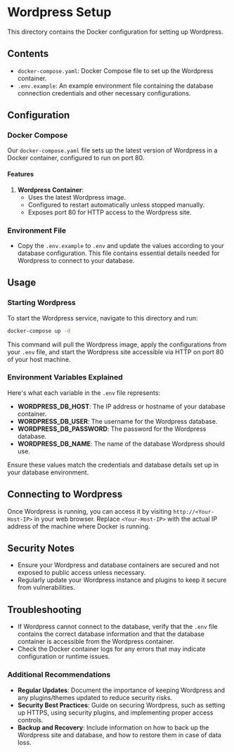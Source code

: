# Wordpress Setup

This directory contains the Docker configuration for setting up Wordpress.

## Contents

- `docker-compose.yaml`: Docker Compose file to set up the Wordpress container.
- `.env.example`: An example environment file containing the database connection credentials and other necessary configurations.

## Configuration

### Docker Compose

Our `docker-compose.yaml` file sets up the latest version of Wordpress in a Docker container, configured to run on port 80.

#### Features

1. **Wordpress Container**:
   - Uses the latest Wordpress image.
   - Configured to restart automatically unless stopped manually.
   - Exposes port 80 for HTTP access to the Wordpress site.

### Environment File

- Copy the `.env.example` to `.env` and update the values according to your database configuration. This file contains essential details needed for Wordpress to connect to your database.

## Usage

### Starting Wordpress

To start the Wordpress service, navigate to this directory and run:

```bash
docker-compose up -d
```

This command will pull the Wordpress image, apply the configurations from your `.env` file, and start the Wordpress site accessible via HTTP on port 80 of your host machine.

### Environment Variables Explained

Here's what each variable in the `.env` file represents:

- **WORDPRESS_DB_HOST**: The IP address or hostname of your database container.
- **WORDPRESS_DB_USER**: The username for the Wordpress database.
- **WORDPRESS_DB_PASSWORD**: The password for the Wordpress database.
- **WORDPRESS_DB_NAME**: The name of the database Wordpress should use.

Ensure these values match the credentials and database details set up in your database environment.

## Connecting to Wordpress

Once Wordpress is running, you can access it by visiting `http://<Your-Host-IP>` in your web browser. Replace `<Your-Host-IP>` with the actual IP address of the machine where Docker is running.

## Security Notes

- Ensure your Wordpress and database containers are secured and not exposed to public access unless necessary.
- Regularly update your Wordpress instance and plugins to keep it secure from vulnerabilities.

## Troubleshooting

- If Wordpress cannot connect to the database, verify that the `.env` file contains the correct database information and that the database container is accessible from the Wordpress container.
- Check the Docker container logs for any errors that may indicate configuration or runtime issues.

### Additional Recommendations

- **Regular Updates**: Document the importance of keeping Wordpress and any plugins/themes updated to reduce security risks.
- **Security Best Practices**: Guide on securing Wordpress, such as setting up HTTPS, using security plugins, and implementing proper access controls.
- **Backup and Recovery**: Include information on how to back up the Wordpress site and database, and how to restore them in case of data loss.
